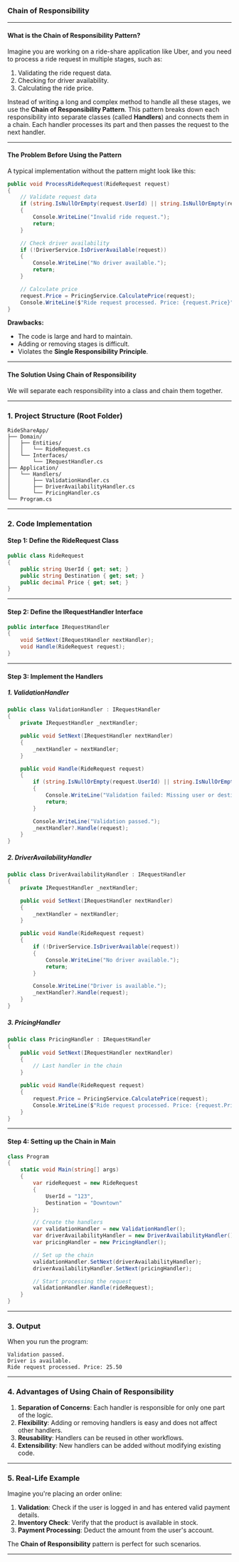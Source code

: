 ﻿### Chain of Responsibility 

----------

#### **What is the Chain of Responsibility Pattern?**

Imagine you are working on a ride-share application like Uber, and you need to process a ride request in multiple stages, such as:

1.  Validating the ride request data.
2.  Checking for driver availability.
3.  Calculating the ride price.

Instead of writing a long and complex method to handle all these stages, we use the **Chain of Responsibility Pattern**. This pattern breaks down each responsibility into separate classes (called **Handlers**) and connects them in a chain. Each handler processes its part and then passes the request to the next handler.

----------

#### **The Problem Before Using the Pattern**

A typical implementation without the pattern might look like this:

```csharp
public void ProcessRideRequest(RideRequest request)
{
    // Validate request data
    if (string.IsNullOrEmpty(request.UserId) || string.IsNullOrEmpty(request.Destination))
    {
        Console.WriteLine("Invalid ride request.");
        return;
    }

    // Check driver availability
    if (!DriverService.IsDriverAvailable(request))
    {
        Console.WriteLine("No driver available.");
        return;
    }

    // Calculate price
    request.Price = PricingService.CalculatePrice(request);
    Console.WriteLine($"Ride request processed. Price: {request.Price}");
}

```

**Drawbacks:**

-   The code is large and hard to maintain.
-   Adding or removing stages is difficult.
-   Violates the **Single Responsibility Principle**.

----------

#### **The Solution Using Chain of Responsibility**

We will separate each responsibility into a class and chain them together.

----------

### **1. Project Structure (Root Folder)**

```plaintext
RideShareApp/
├── Domain/
│   ├── Entities/
│   │   └── RideRequest.cs
│   └── Interfaces/
│       └── IRequestHandler.cs
├── Application/
│   └── Handlers/
│       ├── ValidationHandler.cs
│       ├── DriverAvailabilityHandler.cs
│       └── PricingHandler.cs
└── Program.cs

```

----------

### **2. Code Implementation**

#### **Step 1: Define the RideRequest Class**

```csharp
public class RideRequest
{
    public string UserId { get; set; }
    public string Destination { get; set; }
    public decimal Price { get; set; }
}

```

----------

#### **Step 2: Define the IRequestHandler Interface**

```csharp
public interface IRequestHandler
{
    void SetNext(IRequestHandler nextHandler);
    void Handle(RideRequest request);
}

```

----------

#### **Step 3: Implement the Handlers**

##### **1. ValidationHandler**

```csharp
public class ValidationHandler : IRequestHandler
{
    private IRequestHandler _nextHandler;

    public void SetNext(IRequestHandler nextHandler)
    {
        _nextHandler = nextHandler;
    }

    public void Handle(RideRequest request)
    {
        if (string.IsNullOrEmpty(request.UserId) || string.IsNullOrEmpty(request.Destination))
        {
            Console.WriteLine("Validation failed: Missing user or destination.");
            return;
        }

        Console.WriteLine("Validation passed.");
        _nextHandler?.Handle(request);
    }
}

```

##### **2. DriverAvailabilityHandler**

```csharp
public class DriverAvailabilityHandler : IRequestHandler
{
    private IRequestHandler _nextHandler;

    public void SetNext(IRequestHandler nextHandler)
    {
        _nextHandler = nextHandler;
    }

    public void Handle(RideRequest request)
    {
        if (!DriverService.IsDriverAvailable(request))
        {
            Console.WriteLine("No driver available.");
            return;
        }

        Console.WriteLine("Driver is available.");
        _nextHandler?.Handle(request);
    }
}

```

##### **3. PricingHandler**

```csharp
public class PricingHandler : IRequestHandler
{
    public void SetNext(IRequestHandler nextHandler)
    {
        // Last handler in the chain
    }

    public void Handle(RideRequest request)
    {
        request.Price = PricingService.CalculatePrice(request);
        Console.WriteLine($"Ride request processed. Price: {request.Price}");
    }
}

```

----------

#### **Step 4: Setting up the Chain in Main**

```csharp
class Program
{
    static void Main(string[] args)
    {
        var rideRequest = new RideRequest
        {
            UserId = "123",
            Destination = "Downtown"
        };

        // Create the handlers
        var validationHandler = new ValidationHandler();
        var driverAvailabilityHandler = new DriverAvailabilityHandler();
        var pricingHandler = new PricingHandler();

        // Set up the chain
        validationHandler.SetNext(driverAvailabilityHandler);
        driverAvailabilityHandler.SetNext(pricingHandler);

        // Start processing the request
        validationHandler.Handle(rideRequest);
    }
}

```

----------

### **3. Output**

When you run the program:

```plaintext
Validation passed.
Driver is available.
Ride request processed. Price: 25.50

```

----------

### **4. Advantages of Using Chain of Responsibility**

1.  **Separation of Concerns**: Each handler is responsible for only one part of the logic.
2.  **Flexibility**: Adding or removing handlers is easy and does not affect other handlers.
3.  **Reusability**: Handlers can be reused in other workflows.
4.  **Extensibility**: New handlers can be added without modifying existing code.

----------

### **5. Real-Life Example**

Imagine you're placing an order online:

1.  **Validation**: Check if the user is logged in and has entered valid payment details.
2.  **Inventory Check**: Verify that the product is available in stock.
3.  **Payment Processing**: Deduct the amount from the user's account.

The **Chain of Responsibility** pattern is perfect for such scenarios.

----------



